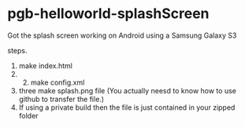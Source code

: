 pgb-helloworld-splashScreen
=================

Got the splash screen working on Android using a Samsung Galaxy S3

steps.
1. make index.html
2. 2. make config.xml
3. three make splash.png file (You actually neesd to know how to use github to transfer the file.)
4. If using a private build then the file is just contained in your zipped folder

